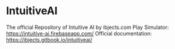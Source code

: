 # IntuitiveAI
The official Repository of Intuitive AI by ibjects.com
Play Simulator: https://intuitive-ai.firebaseapp.com/
Official documentation: https://ibjects.gitbook.io/intuitiveai/
